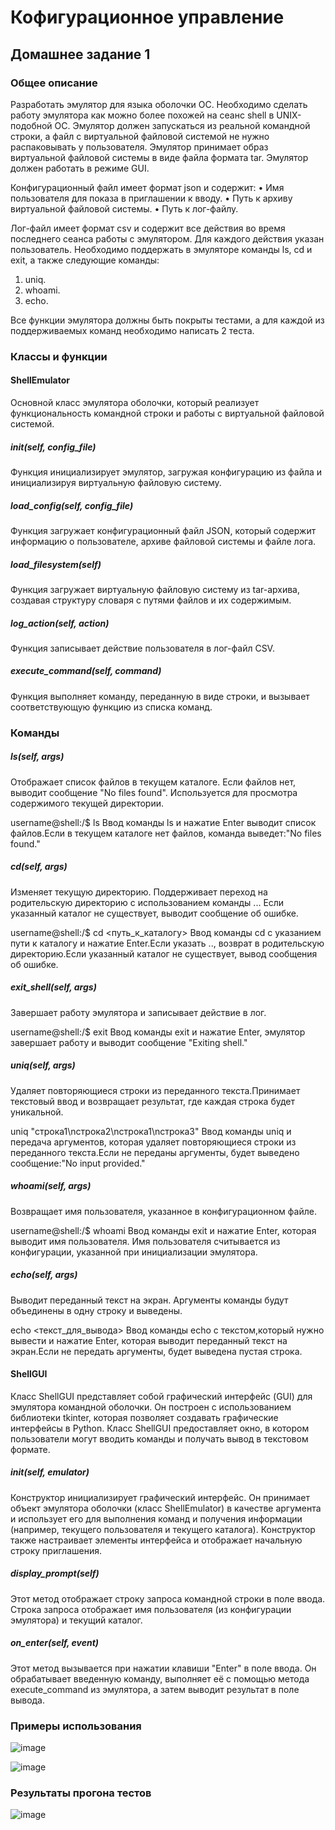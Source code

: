 # Кофигурационное управление

## Домашнее задание 1

### Общее описание

Разработать эмулятор для языка оболочки ОС. Необходимо сделать работу
эмулятора как можно более похожей на сеанс shell в UNIX-подобной ОС.
Эмулятор должен запускаться из реальной командной строки, а файл с
виртуальной файловой системой не нужно распаковывать у пользователя.
Эмулятор принимает образ виртуальной файловой системы в виде файла формата tar. Эмулятор должен работать в режиме GUI.

Конфигурационный файл имеет формат json и содержит:
• Имя пользователя для показа в приглашении к вводу.
• Путь к архиву виртуальной файловой системы.
• Путь к лог-файлу.

Лог-файл имеет формат csv и содержит все действия во время последнего
сеанса работы с эмулятором. Для каждого действия указан пользователь.
Необходимо поддержать в эмуляторе команды ls, cd и exit, а также
следующие команды:
1. uniq.
2. whoami.
3. echo.

Все функции эмулятора должны быть покрыты тестами, а для каждой из
поддерживаемых команд необходимо написать 2 теста.

### Классы и функции

#### ShellEmulator

Основной класс эмулятора оболочки, который реализует функциональность командной строки и работы с виртуальной файловой системой.

##### __init__(self, config_file) 

Функция инициализирует эмулятор, загружая конфигурацию из файла и инициализируя виртуальную файловую систему.

##### load_config(self, config_file) 

Функция загружает конфигурационный файл JSON, который содержит информацию о пользователе, архиве файловой системы и файле лога.

##### load_filesystem(self) 

Функция загружает виртуальную файловую систему из tar-архива, создавая структуру словаря с путями файлов и их содержимым.

##### log_action(self, action) 

Функция записывает действие пользователя в лог-файл CSV.

##### execute_command(self, command) 

Функция выполняет команду, переданную в виде строки, и вызывает соответствующую функцию из списка команд.

### Команды

##### ls(self, args) 

Отображает список файлов в текущем каталоге. Если файлов нет, выводит сообщение "No files found". Используется для просмотра содержимого текущей директории.

username@shell:/$ ls
Ввод команды ls и нажатие Enter выводит список файлов.Если в текущем каталоге нет файлов, команда выведет:"No files found."

##### cd(self, args) 

Изменяет текущую директорию. Поддерживает переход на родительскую директорию с использованием команды ... Если указанный каталог не существует, выводит сообщение об ошибке.

username@shell:/$ cd <путь_к_каталогу>
Ввод команды cd с указанием пути к каталогу и нажатие Enter.Если указать .., возврат в родительскую директорию.Если указанный каталог не существует, вывод сообщения об ошибке.

##### exit_shell(self, args) 

Завершает работу эмулятора и записывает действие в лог.

username@shell:/$ exit
Ввод команды exit и нажатие Enter, эмулятор завершает работу и выводит сообщение "Exiting shell."

##### uniq(self, args)

Удаляет повторяющиеся строки из переданного текста.Принимает текстовый ввод и возвращает результат, где каждая строка будет уникальной.

uniq "строка1\nстрока2\nстрока1\nстрока3"
Ввод команды uniq и передача аргументов, которая удаляет повторяющиеся строки из переданного текста.Если не переданы аргументы, будет выведено сообщение:"No input provided."

##### whoami(self, args) 

Возвращает имя пользователя, указанное в конфигурационном файле.

username@shell:/$ whoami
Ввод команды exit и нажатие Enter, которая выводит имя пользователя. Имя пользователя считывается из конфигурации, указанной при инициализации эмулятора.


##### echo(self, args)

Выводит переданный текст на экран. Аргументы команды будут объединены в одну строку и выведены.

echo <текст_для_вывода>
Ввод команды echo с текстом,который нужно вывести и нажатие Enter, которая выводит переданный текст на экран.Если не передать аргументы, будет выведена пустая строка.


#### ShellGUI

Класс ShellGUI представляет собой графический интерфейс (GUI) для эмулятора командной оболочки. Он построен с использованием библиотеки tkinter, которая позволяет создавать графические интерфейсы в Python. Класс ShellGUI предоставляет окно, в котором пользователи могут вводить команды и получать вывод в текстовом формате.


##### __init__(self, emulator)

Конструктор инициализирует графический интерфейс. Он принимает объект эмулятора оболочки (класс ShellEmulator) в качестве аргумента и использует его для выполнения команд и получения информации (например, текущего пользователя и текущего каталога). Конструктор также настраивает элементы интерфейса и отображает начальную строку приглашения.

##### display_prompt(self)

Этот метод отображает строку запроса командной строки в поле ввода. Строка запроса отображает имя пользователя (из конфигурации эмулятора) и текущий каталог.

##### on_enter(self, event)

Этот метод вызывается при нажатии клавиши "Enter" в поле ввода. Он обрабатывает введенную команду, выполняет её с помощью метода execute_command из эмулятора, а затем выводит результат в поле вывода.

### Примеры использования

![image](https://github.com/user-attachments/assets/dfbc46b8-ce43-4ae8-b0b9-51c3227b132b)

![image](https://github.com/user-attachments/assets/dc9f7127-99ac-41e2-bc9a-464e28589136)


### Результаты прогона тестов

![image](https://github.com/user-attachments/assets/d67e1781-1543-4cf4-83cd-736057d6211d)


